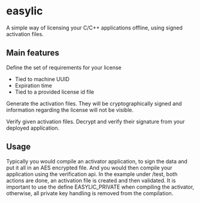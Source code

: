# easylic
A simple way of licensing your C/C++ applications offline, using signed activation files.

## Main features
Define the set of requirements for your license 
- Tied to machine UUID
- Expiration time
- Tied to a provided license id file

Generate the activation files. They will be cryptographically signed and information regarding the license will not be visible.

Verify given activation files. Decrypt and verify their signature from your deployed application.

## Usage
Typically you would compile an activator application, to sign the data and put it all in an AES encrypted file.
And you would then compile your application using the verification api.
In the example under /test, both actions are done, an activation file is created and then validated.
It is important to use the define EASYLIC_PRIVATE when compiling the activator, otherwise, all private key handling is removed from the compilation.

